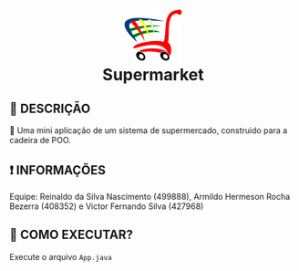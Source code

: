 <h1 align="center">
<img src="./src/assets/logo.png" width="100"/><br>
Supermarket
</h1>
<p align="center"><b></b>
</p>

## 🚀 DESCRIÇÃO
🛒 Uma mini aplicação de um sistema de supermercado, construido para a cadeira de POO.

##  ❗ INFORMAÇÕES
Equipe: Reinaldo da Silva Nascimento (499888), Armildo Hermeson Rocha Bezerra (408352) e Victor Fernando Silva (427968)

##  👾 COMO EXECUTAR?
Execute o arquivo <code>App.java</code>
